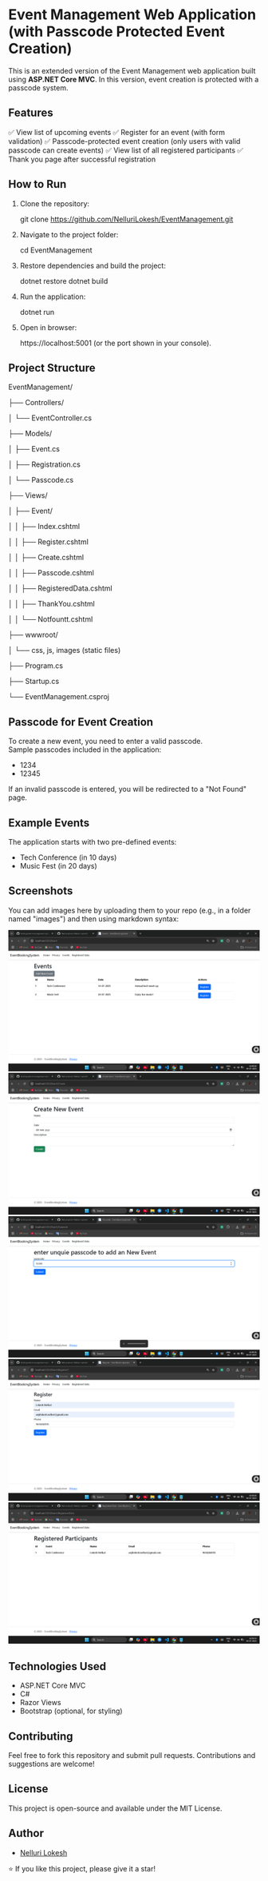 
Event Management Web Application (with Passcode Protected Event Creation)
===========================================================================

This is an extended version of the Event Management web application built using **ASP.NET Core MVC**. 
In this version, event creation is protected with a passcode system.

Features
--------
✅ View list of upcoming events
✅ Register for an event (with form validation)
✅ Passcode-protected event creation (only users with valid passcode can create events)
✅ View list of all registered participants
✅ Thank you page after successful registration


How to Run
----------
1. Clone the repository:

   git clone https://github.com/NelluriLokesh/EventManagement.git

2. Navigate to the project folder:

   cd EventManagement

3. Restore dependencies and build the project:

   dotnet restore
   dotnet build

4. Run the application:

   dotnet run

5. Open in browser:

   https://localhost:5001 (or the port shown in your console).


Project Structure
-----------------
EventManagement/

├── Controllers/

│   └── EventController.cs

├── Models/

│   ├── Event.cs

│   ├── Registration.cs

│   └── Passcode.cs

├── Views/

│   ├── Event/

│   │   ├── Index.cshtml

│   │   ├── Register.cshtml

│   │   ├── Create.cshtml

│   │   ├── Passcode.cshtml

│   │   ├── RegisteredData.cshtml

│   │   ├── ThankYou.cshtml

│   │   └── Notfountt.cshtml

├── wwwroot/

│   └── css, js, images (static files)

├── Program.cs

├── Startup.cs

└── EventManagement.csproj

Passcode for Event Creation
---------------------------
To create a new event, you need to enter a valid passcode.  
Sample passcodes included in the application:
- 1234
- 12345

If an invalid passcode is entered, you will be redirected to a "Not Found" page.

Example Events
--------------
The application starts with two pre-defined events:
- Tech Conference (in 10 days)
- Music Fest (in 20 days)

Screenshots
-----------
You can add images here by uploading them to your repo (e.g., in a folder named "images") and then using markdown syntax:

![Event List](images/Events.png)
![Register Page](images/New_event.png)
![Passcode Page](images/passcodes-page.png)
![Register Page](images/register-page.png)
![Registered Data](images/registered-data.png)

Technologies Used
-----------------
- ASP.NET Core MVC
- C#
- Razor Views
- Bootstrap (optional, for styling)

Contributing
------------
Feel free to fork this repository and submit pull requests. Contributions and suggestions are welcome!

License
-------
This project is open-source and available under the MIT License.

Author
------
- [Nelluri Lokesh](https://github.com/NelluriLokesh)

⭐ If you like this project, please give it a star!
